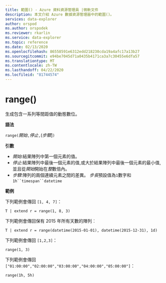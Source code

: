```yaml
---
title: 範圍() - Azure 資料資源管理員 |微軟文件
description: 本文介紹 Azure 數據資源管理器中的範圍()。
services: data-explorer
author: orspod
ms.author: orspodek
ms.reviewer: rkarlin
ms.service: data-explorer
ms.topic: reference
ms.date: 02/13/2020
ms.openlocfilehash: 86558591e6312edd218230cda19a4afc17a13b27
ms.sourcegitcommit: e94be7045d71a0435b4171ca3a7c30455e6dfa57
ms.translationtype: MT
ms.contentlocale: zh-TW
ms.lasthandoff: 04/22/2020
ms.locfileid: "81744574"
---
```

# <a name="range"></a>range()

生成包含一系列等間距值的動態數位。

**語法**

`range(`*開始*`,`*停止*`,`(*步驟*]`)` 

**引數**

* *開始*:結果陣列中第一個元素的值。 
* *停止*:結果陣列中最後一個元素的值,或大於結果陣列中最後一個元素的最小值,並且從*開始*開始在*整*數倍內。
* *步驟*:陣列的兩個連續元素之間的差異。 *步長*預設值為`1`數字和`1h``timespan``datetime`

**範例**

下列範例會傳回 `[1, 4, 7]`：

```kusto
T | extend r = range(1, 8, 3)
```

下列範例會傳回保有 2015 年所有天數的陣列︰

```kusto
T | extend r = range(datetime(2015-01-01), datetime(2015-12-31), 1d)
```

下列範例會傳回 `[1,2,3]`：

```kusto
range(1, 3)
```

下列範例會傳回 `["01:00:00","02:00:00","03:00:00","04:00:00","05:00:00"]`：

```kusto
range(1h, 5h)
```
